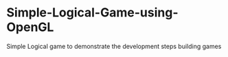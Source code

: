 # Simple-Logical-Game-using-OpenGL
Simple Logical game to demonstrate the development steps building games 
